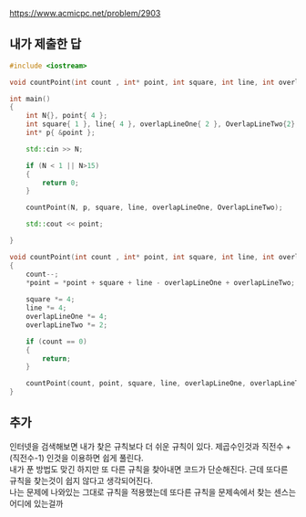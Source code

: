 https://www.acmicpc.net/problem/2903

내가 제출한 답
------------
```cpp
#include <iostream>

void countPoint(int count , int* point, int square, int line, int overlapLineOne, int overlapLineTwo);

int main()
{
	int N{}, point{ 4 };
	int square{ 1 }, line{ 4 }, overlapLineOne{ 2 }, OverlapLineTwo{2};
	int* p{ &point };

	std::cin >> N;

	if (N < 1 || N>15)
	{
		return 0;
	}

	countPoint(N, p, square, line, overlapLineOne, OverlapLineTwo);

	std::cout << point;

}

void countPoint(int count , int* point, int square, int line, int overlapLineOne, int overlapLineTwo)
{
	count--;
	*point = *point + square + line - overlapLineOne + overlapLineTwo;
	
	square *= 4;
	line *= 4;
	overlapLineOne *= 4;
	overlapLineTwo *= 2;

	if (count == 0)
	{
		return;
	}

	countPoint(count, point, square, line, overlapLineOne, overlapLineTwo);
}
```

추가
-----

인터넷을 검색해보면 내가 찾은 규칙보다 더 쉬운 규칙이 있다. 제곱수인것과 직전수 + (직전수-1) 인것을 이용하면 쉽게 풀린다.    
내가 푼 방법도 맞긴 하지만 또 다른 규칙을 찾아내면 코드가 단순해진다. 근데 또다른 규칙을 찾는것이 쉽지 않다고 생각되어진다.   
나는 문제에 나와있는 그대로 규칙을 적용했는데 또다른 규칙을 문제속에서 찾는 센스는 어디에 있는걸까
